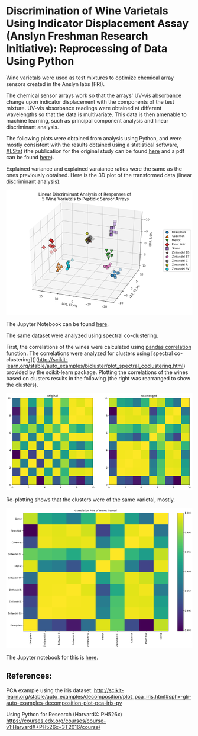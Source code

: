 # Discrimination of Wine Varietals Using Indicator Displacement Assay (Anslyn Freshman Research Initiative): Reprocessing of Data Using Python

Wine varietals were used as test mixtures to optimize chemical array sensors created in the Anslyn labs (FRI). 

The chemical sensor arrays work so that the arrays' UV-vis absorbance change upon indicator displacement with the components of the test mixture. UV-vis absorbance readings were obtained at different wavelengths so that the data is multivariate. This data is then amenable to machine learning, such as principal component analysis and linear discriminant analysis.

The following plots were obtained from analysis using Python, and were mostly consistent with the results obtained using a statistical software, [XLStat](https://www.xlstat.com/en/) (the publication for the original study can be found [here](https://pubs.rsc.org/en/content/articlelanding/2011/sc/c0sc00487a#!divAbstract) and a pdf can be found [here](https://repositories.lib.utexas.edu/bitstream/handle/2152/41056/2010_Umali.pdf?sequence=1)). 

Explained variance and explained varaiance ratios were the same as the ones previously obtained. Here is the 3D plot of the transformed data (linear discriminant analysis):

![](lda_plot.png)

The Jupyter Notebook can be found [here](https://github.com/mudspringhiker/pca_kmeans_anslynwines/blob/master/Analysis%20of%20FRI%20Data%20Using%20Python.ipynb).

The same dataset were analyzed using spectral co-clustering.

First, the correlations of the wines were calculated using [pandas correlation function](https://pandas.pydata.org/pandas-docs/stable/generated/pandas.DataFrame.corr.html). The correlations were analyzed for clusters using [spectral co-clustering](](http://scikit-learn.org/stable/auto_examples/bicluster/plot_spectral_coclustering.html) provided by the scikit-learn package. Plotting the correlations of the wines based on clusters results in the following (the right was rearranged to show the clusters).

![](correlations_original_rearranged.png)

Re-plotting shows that the clusters were of the same varietal, mostly. 

![](correlation.png)

The Jupyter notebook for this is [here](https://github.com/mudspringhiker/pca_kmeans_anslynwines/blob/master/spectralcoclustering_5wines0720.ipynb).

## References:
PCA example using the iris dataset:
http://scikit-learn.org/stable/auto_examples/decomposition/plot_pca_iris.html#sphx-glr-auto-examples-decomposition-plot-pca-iris-py

Using Python for Research (HarvardX: PH526x)
https://courses.edx.org/courses/course-v1:HarvardX+PH526x+3T2016/course/
